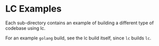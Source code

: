 # LC Examples

Each sub-directory contains an example of building a different type of codebase
using lc.

For an example `golang` build, see the lc build itself, since `lc` builds `lc`.
